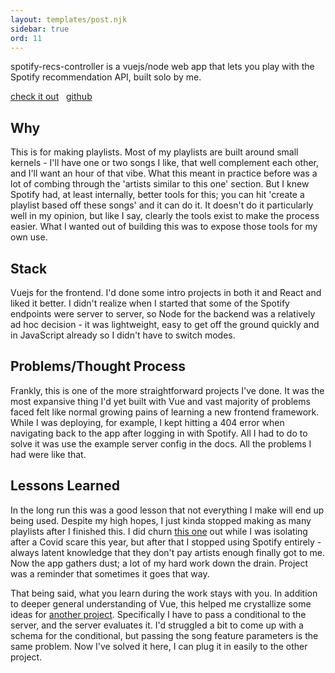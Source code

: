 ```yaml
---
layout: templates/post.njk
sidebar: true
ord: 11
---
```

spotify-recs-controller is a vuejs/node web app that lets you play with the Spotify recommendation API, built solo by me.

[check it out](https://mostbiggestegg.com/spotify-recs-controller) &nbsp; [github](https://github.com/dom-o/spotify-recs-controller)

## Why
This is for making playlists. Most of my playlists are built around small kernels - I'll have one or two songs I like, that well complement each other, and I'll want an hour of that vibe. What this meant in practice before was a lot of combing through the 'artists similar to this one' section. But I knew Spotify had, at least internally, better tools for this; you can hit 'create a playlist based off these songs' and it can do it. It doesn't do it particularly well in my opinion, but like I say, clearly the tools exist to make the process easier. What I wanted out of building this was to expose those tools for my own use.

## Stack
Vuejs for the frontend. I'd done some intro projects in both it and React and liked it better. I didn't realize when I started that some of the Spotify endpoints were server to server, so Node for the backend was a relatively ad hoc decision - it was lightweight, easy to get off the ground quickly and in JavaScript already so I didn't have to switch modes.

## Problems/Thought Process
Frankly, this is one of the more straightforward projects I've done. It was the most expansive thing I'd yet built with Vue and vast majority of problems faced felt like normal growing pains of learning a new frontend framework. While I was deploying, for example, I kept hitting a 404 error when navigating back to the app after logging in with Spotify. All I had to do to solve it was use the example server config in the docs. All the problems I had were like that.

## Lessons Learned
In the long run this was a good lesson that not everything I make will end up being used. Despite my high hopes, I just kinda stopped making as many playlists after I finished this. I did churn [this one](https://open.spotify.com/playlist/6czp00vV0XwGLffRWE33Ca?si=59654155a405495f) out while I was isolating after a Covid scare this year, but after that I stopped using Spotify entirely - always latent knowledge that they don't pay artists enough finally got to me. Now the app gathers dust; a lot of my hard work down the drain. Project was a reminder that sometimes it goes that way.

That being said, what you learn during the work stays with you. In addition to deeper general understanding of Vue, this helped me crystallize some ideas for [another project](https://github.com/dom-o/complex-weather-alerts). Specifically I have to pass a conditional to the server, and the server evaluates it. I'd struggled a bit to come up with a schema for the conditional, but passing the song feature parameters is the same problem. Now I've solved it here, I can plug it in easily to the other project.
